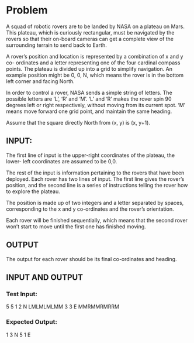 Problem
=======

A squad of robotic rovers are to be landed by NASA on a plateau on Mars.
This plateau, which is curiously rectangular, must be navigated by the rovers
so that their on-board cameras can get a complete view of the surrounding
terrain to send back to Earth.

A rover’s position and location is represented by a combination of x and y co-
ordinates and a letter representing one of the four cardinal compass points.
The plateau is divided up into a grid to simplify navigation. An example
position might be 0, 0, N, which means the rover is in the bottom left corner
and facing North.

In order to control a rover, NASA sends a simple string of letters. The possible
letters are ‘L’, ‘R’ and ‘M’. ‘L’ and ‘R’ makes the rover spin 90 degrees left or
right respectively, without moving from its current spot. ‘M’ means move
forward one grid point, and maintain the same heading.

Assume that the square directly North from (x, y) is (x, y+1).

INPUT:
------

The first line of input is the upper-right coordinates of the plateau, the lower-
left coordinates are assumed to be 0,0.

The rest of the input is information pertaining to the rovers that have been
deployed. Each rover has two lines of input. The first line gives the rover’s
position, and the second line is a series of instructions telling the rover how to
explore the plateau.

The position is made up of two integers and a letter separated by spaces,
corresponding to the x and y co-ordinates and the rover’s orientation.

Each rover will be finished sequentially, which means that the second rover
won’t start to move until the first one has finished moving.

OUTPUT
------

The output for each rover should be its final co-ordinates and heading.

INPUT AND OUTPUT
----------------

### Test Input:

5 5
1 2 N
LMLMLMLMM
3 3 E
MMRMMRMRRM

### Expected Output:

1 3 N
5 1 E